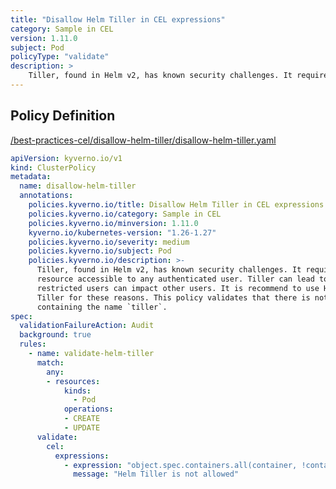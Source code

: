 ```yaml
---
title: "Disallow Helm Tiller in CEL expressions"
category: Sample in CEL
version: 1.11.0
subject: Pod
policyType: "validate"
description: >
    Tiller, found in Helm v2, has known security challenges. It requires administrative privileges and acts as a shared resource accessible to any authenticated user. Tiller can lead to privilege escalation as restricted users can impact other users. It is recommend to use Helm v3+ which does not contain Tiller for these reasons. This policy validates that there is not an image containing the name `tiller`.
---
```


## Policy Definition
<a href="https://github.com/kyverno/policies/raw/main//best-practices-cel/disallow-helm-tiller/disallow-helm-tiller.yaml" target="-blank">/best-practices-cel/disallow-helm-tiller/disallow-helm-tiller.yaml</a>

```yaml
apiVersion: kyverno.io/v1
kind: ClusterPolicy
metadata:
  name: disallow-helm-tiller
  annotations:
    policies.kyverno.io/title: Disallow Helm Tiller in CEL expressions
    policies.kyverno.io/category: Sample in CEL 
    policies.kyverno.io/minversion: 1.11.0
    kyverno.io/kubernetes-version: "1.26-1.27"
    policies.kyverno.io/severity: medium
    policies.kyverno.io/subject: Pod
    policies.kyverno.io/description: >-
      Tiller, found in Helm v2, has known security challenges. It requires administrative privileges and acts as a shared
      resource accessible to any authenticated user. Tiller can lead to privilege escalation as
      restricted users can impact other users. It is recommend to use Helm v3+ which does not contain
      Tiller for these reasons. This policy validates that there is not an image
      containing the name `tiller`.
spec:
  validationFailureAction: Audit
  background: true
  rules:
    - name: validate-helm-tiller
      match:
        any:
        - resources:
            kinds:
              - Pod
            operations:
            - CREATE
            - UPDATE
      validate:
        cel:
          expressions:
            - expression: "object.spec.containers.all(container, !container.image.contains('tiller'))"
              message: "Helm Tiller is not allowed"


```
